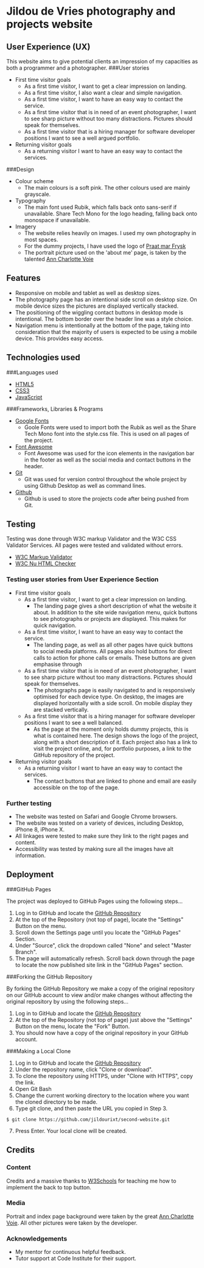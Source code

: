 # Jildou de Vries photography and projects website

## User Experience (UX)
This website aims to give potential clients an impression of my capacities as both a programmer and a photographer.
###User stories
* First time visitor goals
	* As a first time visitor, I want to get a clear impression on landing. 
	* As a first time visitor, I also want a clear and simple navigation.
	* As a first time visitor, I want to have an easy way to contact the service.
	* As a first time visitor that is in need of an event photographer, I want to see sharp picture without too many distractions. Pictures should speak for themselves.
	* As a first time visitor that is a hiring manager for software developer positions I want to see a well argued portfolio.
* Returning visitor goals
	* As a returning visitor I want to have an easy way to contact the services.

###Design
* Colour scheme
	* The main colours is a soft pink. The other colours used are mainly grayscale.
* Typography
	* The main font used Rubik, which falls back onto sans-serif if unavailable. Share Tech Mono for the logo heading, falling back onto monospace if unavailable.
* Imagery
	* The website relies heavily on images. I used my own photography in most spaces. 
	* For the dummy projects, I have used the logo of [Praat mar Frysk](https://www.praatmarfrysk.nl/wp-content/themes/vanilla/framework/images/pmf-noimage.jpg)
	* The portrait picture used on the 'about me' page, is taken by the talented [Ann Charlotte Voie](http://anncharlottevoie.com)


## Features
* Responsive on mobile and tablet as well as desktop sizes.
* The photography page has an intentional side scroll on desktop size. On mobile device sizes the pictures are displayed vertically stacked.
* The positioning of the wiggling contact buttons in desktop mode is intentional. The bottom border over the header line was a style choice. 
* Navigation menu is intentionally at the bottom of the page, taking into consideration that the majority of users is expected to be using a mobile device. This provides easy access.

## Technologies used
###Languages used
* [HTML5](https://en.wikipedia.org/wiki/HTML5)
* [CSS3](https://en.wikipedia.org/wiki/Cascading_Style_Sheets)
* [JavaScript](https://en.wikipedia.org/wiki/JavaScript)

###Frameworks, Libraries & Programs 
* [Google Fonts](https://fonts.google.com/)
	* Goole Fonts were used to import both the Rubik as well as the Share Tech Mono font into the style.css file. This is used on all pages of the project.
* [Font Awesome](https://fontawesome.com/)
	* Font Awesome was used for the icon elements in the navigation bar in the footer as well as the social media and contact buttons in the header.
* [Git](https://git-scm.com/)
	* Git was used for version control throughout the whole project by using Github Desktop as well as command lines. 
* [Github](https://github.com/)
	* Github is used to store the projects code after being pushed from Git.

## Testing

Testing was done through W3C markup Validator and the W3C CSS Validator Services. All pages were tested and validated without errors. 

* [W3C Markup Validator](https://jigsaw.w3.org/css-validator/#validate_by_input)
* [W3C Nu HTML Checker](https://validator.w3.org/nu/#textarea)

### Testing user stories from User Experience Section
* First time visitor goals
	* As a first time visitor, I want to get a clear impression on landing.
		* The landing page gives a short description of what the website it about. In addition to the site wide navigation menu, quick buttons to see photographs or projects are displayed. This makes for quick navigation.
	* As a first time visitor, I want to have an easy way to contact the service.
		* The landing page, as well as all other pages have quick buttons to social media platforms. All pages also hold buttons for direct calls to action for phone calls or emails. These buttons are given emphasise through 
	* As a first time visitor that is in need of an event photographer, I want to see sharp picture without too many distractions. Pictures should speak for themselves.
		* The photographs page is easily navigated to and is responsively optimised for each device type. On desktop, the images are displayed horizontally with a side scroll. On mobile display they are stacked vertically.
	* As a first time visitor that is a hiring manager for software developer positions I want to see a well balanced.
		* As the page at the moment only holds dummy projects, this is what is contained here. The design shows the logo of the project, along with a short description of it. Each project also has a link to visit the project online, and, for portfolio purposes, a link to the GitHub repository of the project.
* Returning visitor goals
	* As a returning visitor I want to have an easy way to contact the services.
		* The contact buttons that are linked to phone and email are easily accessible on the top of the page.

### Further testing
* The website was tested on Safari and Google Chrome browsers.
* The website was tested on a variety of devices, including Desktop, iPhone 8, iPhone X.
* All linkages were tested to make sure they link to the right pages and content.
* Accessibility was tested by making sure all the images have alt information.

## Deployment
###GitHub Pages

The project was deployed to GitHub Pages using the following steps...
1. Log in to GitHub and locate the [GitHub Repository](https://github.com/jildourixt/second-website.git)
2. At the top of the Repository (not top of page), locate the "Settings" Button on the menu.
4. Scroll down the Settings page until you locate the "GitHub Pages" Section.
5. Under "Source", click the dropdown called "None" and select "Master Branch".
6. The page will automatically refresh.
Scroll back down through the page to locate the now published site link in the "GitHub Pages" section.

###Forking the GitHub Repository

By forking the GitHub Repository we make a copy of the original repository on our GitHub account to view and/or make changes without affecting the original repository by using the following steps...

1. Log in to GitHub and locate the [GitHub Repository](https://github.com/jildourixt/second-website.git)
2. At the top of the Repository (not top of page) just above the "Settings" Button on the menu, locate the "Fork" Button.
3. You should now have a copy of the original repository in your GitHub account.

###Making a Local Clone

1. Log in to GitHub and locate the [GitHub Repository](https://github.com/jildourixt/second-website.git)
2. Under the repository name, click "Clone or download".
3. To clone the repository using HTTPS, under "Clone with HTTPS", copy the link.
4. Open Git Bash
5. Change the current working directory to the location where you want the cloned directory to be made.
6. Type git clone, and then paste the URL you copied in Step 3.
``` 
$ git clone https://github.com/jildourixt/second-website.git
```
7. Press Enter. Your local clone will be created.

## Credits
### Content
Credits and a massive thanks to [W3Schools](https://www.w3schools.com/howto/howto_js_scroll_to_top.asp) for teaching me how to implement the back to top button.
### Media
Portrait and index page background were taken by the great [Ann Charlotte Voie](www.anncharlottevoie.com
). All other pictures were taken by the developer.
### Acknowledgements
* My mentor for continuous helpful feedback. 
* Tutor support at Code Institute for their support.